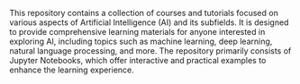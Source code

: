 This repository contains a collection of courses and tutorials focused on various aspects of Artificial Intelligence (AI) and its subfields. It is designed to provide comprehensive learning materials for anyone interested in exploring AI, including topics such as machine learning, deep learning, natural language processing, and more. The repository primarily consists of Jupyter Notebooks, which offer interactive and practical examples to enhance the learning experience.

